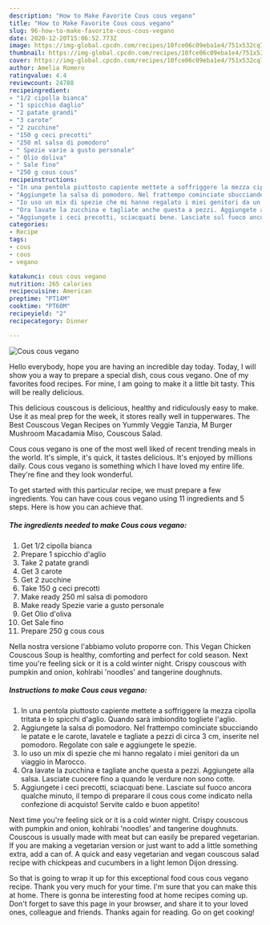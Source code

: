 ```yaml
---
description: "How to Make Favorite Cous cous vegano"
title: "How to Make Favorite Cous cous vegano"
slug: 96-how-to-make-favorite-cous-cous-vegano
date: 2020-12-20T15:06:52.773Z
image: https://img-global.cpcdn.com/recipes/10fce06c09eba1e4/751x532cq70/cous-cous-vegano-recipe-main-photo.jpg
thumbnail: https://img-global.cpcdn.com/recipes/10fce06c09eba1e4/751x532cq70/cous-cous-vegano-recipe-main-photo.jpg
cover: https://img-global.cpcdn.com/recipes/10fce06c09eba1e4/751x532cq70/cous-cous-vegano-recipe-main-photo.jpg
author: Amelia Romero
ratingvalue: 4.4
reviewcount: 24788
recipeingredient:
- "1/2 cipolla bianca"
- "1 spicchio daglio"
- "2 patate grandi"
- "3 carote"
- "2 zucchine"
- "150 g ceci precotti"
- "250 ml salsa di pomodoro"
- " Spezie varie a gusto personale"
- " Olio doliva"
- " Sale fino"
- "250 g cous cous"
recipeinstructions:
- "In una pentola piuttosto capiente mettete a soffriggere la mezza cipolla tritata e lo spicchi d&#39;aglio. Quando sarà imbiondito togliete l&#39;aglio."
- "Aggiungete la salsa di pomodoro. Nel frattempo cominciate sbucciando le patate e le carote, lavatele e tagliate a pezzi di circa 3 cm, inserite nel pomodoro. Regolate con sale e aggiungete le spezie."
- "Io uso un mix di spezie che mi hanno regalato i miei genitori da un viaggio in Marocco."
- "Ora lavate la zucchina e tagliate anche questa a pezzi. Aggiungete alla salsa. Lasciate cuocere fino a quando le verdure non sono cotte."
- "Aggiungete i ceci precotti, sciacquati bene. Lasciate sul fuoco ancora qualche minuto, il tempo di preparare il cous cous come indicato nella confezione di acquisto! Servite caldo e buon appetito!"
categories:
- Recipe
tags:
- cous
- cous
- vegano

katakunci: cous cous vegano 
nutrition: 265 calories
recipecuisine: American
preptime: "PT14M"
cooktime: "PT60M"
recipeyield: "2"
recipecategory: Dinner

---
```



![Cous cous vegano](https://img-global.cpcdn.com/recipes/10fce06c09eba1e4/751x532cq70/cous-cous-vegano-recipe-main-photo.jpg)

Hello everybody, hope you are having an incredible day today. Today, I will show you a way to prepare a special dish, cous cous vegano. One of my favorites food recipes. For mine, I am going to make it a little bit tasty. This will be really delicious.

This delicious couscous is delicious, healthy and ridiculously easy to make. Use it as meal prep for the week, it stores really well in tupperwares. The Best Couscous Vegan Recipes on Yummly Veggie Tanzia, M Burger Mushroom Macadamia Miso, Couscous Salad.

Cous cous vegano is one of the most well liked of recent trending meals in the world. It's simple, it's quick, it tastes delicious. It's enjoyed by millions daily. Cous cous vegano is something which I have loved my entire life. They're fine and they look wonderful.


To get started with this particular recipe, we must prepare a few ingredients. You can have cous cous vegano using 11 ingredients and 5 steps. Here is how you can achieve that.

<!--inarticleads1-->

##### The ingredients needed to make Cous cous vegano:

1. Get 1/2 cipolla bianca
1. Prepare 1 spicchio d&#39;aglio
1. Take 2 patate grandi
1. Get 3 carote
1. Get 2 zucchine
1. Take 150 g ceci precotti
1. Make ready 250 ml salsa di pomodoro
1. Make ready  Spezie varie a gusto personale
1. Get  Olio d&#39;oliva
1. Get  Sale fino
1. Prepare 250 g cous cous


Nella nostra versione l&#39;abbiamo voluto proporre con. This Vegan Chicken Couscous Soup is healthy, comforting and perfect for cold season. Next time you&#39;re feeling sick or it is a cold winter night. Crispy couscous with pumpkin and onion, kohlrabi &#39;noodles&#39; and tangerine doughnuts. 

<!--inarticleads2-->

##### Instructions to make Cous cous vegano:

1. In una pentola piuttosto capiente mettete a soffriggere la mezza cipolla tritata e lo spicchi d&#39;aglio. Quando sarà imbiondito togliete l&#39;aglio.
1. Aggiungete la salsa di pomodoro. Nel frattempo cominciate sbucciando le patate e le carote, lavatele e tagliate a pezzi di circa 3 cm, inserite nel pomodoro. Regolate con sale e aggiungete le spezie.
1. Io uso un mix di spezie che mi hanno regalato i miei genitori da un viaggio in Marocco.
1. Ora lavate la zucchina e tagliate anche questa a pezzi. Aggiungete alla salsa. Lasciate cuocere fino a quando le verdure non sono cotte.
1. Aggiungete i ceci precotti, sciacquati bene. Lasciate sul fuoco ancora qualche minuto, il tempo di preparare il cous cous come indicato nella confezione di acquisto! Servite caldo e buon appetito!


Next time you&#39;re feeling sick or it is a cold winter night. Crispy couscous with pumpkin and onion, kohlrabi &#39;noodles&#39; and tangerine doughnuts. Couscous is usually made with meat but can easily be prepared vegetarian. If you are making a vegetarian version or just want to add a little something extra, add a can of. A quick and easy vegetarian and vegan couscous salad recipe with chickpeas and cucumbers in a light lemon Dijon dressing. 

So that is going to wrap it up for this exceptional food cous cous vegano recipe. Thank you very much for your time. I'm sure that you can make this at home. There is gonna be interesting food at home recipes coming up. Don't forget to save this page in your browser, and share it to your loved ones, colleague and friends. Thanks again for reading. Go on get cooking!
